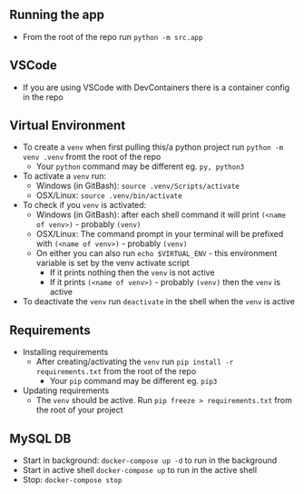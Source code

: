 
## Running the app
  - From the root of the repo run `python -m src.app`

## VSCode
  - If you are using VSCode with DevContainers there is a container config in the repo

## Virtual Environment
  - To create a `venv` when first pulling this/a python project run `python -m venv .venv` fromt the root of the repo
    - Your `python` command may be different eg. `py, python3`
  - To activate a `venv` run:
    - Windows (in GitBash): `source .venv/Scripts/activate` 
    - OSX/Linux: `source .venv/bin/activate` 
  - To check if you `venv` is activated:
    - Windows (in GitBash): after each shell command it will print `(<name of venv>)` - probably `(venv)`
    - OSX/Linux: The command prompt in your terminal will be prefixed with `(<name of venv>)` - probably `(venv)`
    - On either you can also run `echo $VIRTUAL_ENV` - this environment variable is set by the venv activate script
      - If it prints nothing then the `venv` is not active
      - If it prints `(<name of venv>)` - probably `(venv)` then the `venv` is active
  - To deactivate the `venv` run `deactivate` in the shell when the `venv` is active

## Requirements
  - Installing requirements
    - After creating/activating the `venv` run `pip install -r requirements.txt` from the root of the repo
      - Your `pip` command may be different eg. `pip3`
  - Updating requirements
    - The `venv` should be active. Run `pip freeze > requirements.txt` from the root of your project 

## MySQL DB
  - Start in background: `docker-compose up -d` to run in the background
  - Start in active shell `docker-compose up` to run in the active shell
  - Stop: `docker-compose stop`